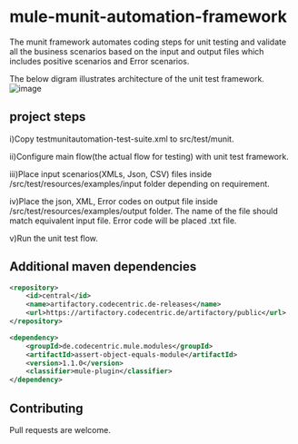 # mule-munit-automation-framework
The munit framework automates coding steps for unit testing and validate all the business scenarios based on the input and output files which includes positive scenarios and Error scenarios.

The below digram illustrates architecture of the unit test framework.
![image](https://user-images.githubusercontent.com/6832114/69595505-5bb84b80-0fc5-11ea-8bcc-fe94c1746905.png)


## project steps
i)Copy testmunitautomation-test-suite.xml to src/test/munit.

ii)Configure main flow(the actual flow for testing) with unit test framework.

iii)Place input scenarios(XMLs, Json, CSV) files inside /src/test/resources/examples/input folder depending on requirement.

iv)Place the json, XML, Error codes on output file inside /src/test/resources/examples/output folder. The name of the file should match equivalent input file. Error code will be placed .txt file.

v)Run the unit test flow.

## Additional maven dependencies
```xml
<repository>
    <id>central</id>
    <name>artifactory.codecentric.de-releases</name>
    <url>https://artifactory.codecentric.de/artifactory/public</url>
</repository>

<dependency>
    <groupId>de.codecentric.mule.modules</groupId>
    <artifactId>assert-object-equals-module</artifactId>
    <version>1.1.0</version>
    <classifier>mule-plugin</classifier>
</dependency>
```




## Contributing
Pull requests are welcome.
